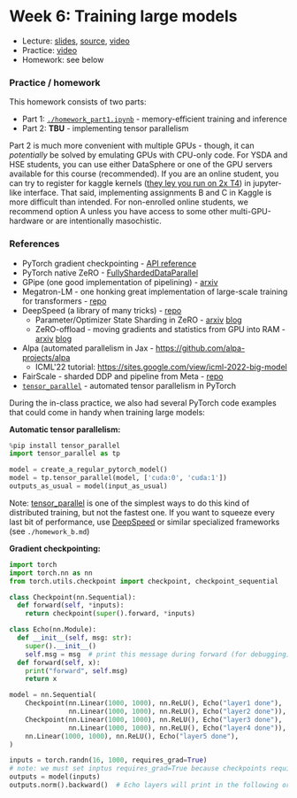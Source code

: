 # Week 6: Training large models
* Lecture: [slides](lecture.pdf), [source](lecture.odp), [video](https://disk.yandex.ru/i/zpUT2zZorGilMw)
* Practice: [video](https://disk.yandex.ru/i/Bxp_jXdGa011Xw)
* Homework: see below



### Practice / homework
This homework consists of two parts:
- Part 1: [`./homework_part1.ipynb`](./homework_part1.ipynb) - memory-efficient training and inference
- Part 2: **TBU** - implementing tensor parallelism

Part 2 is much more convenient with multiple GPUs - though, it can *potentially* be solved by emulating GPUs with CPU-only code. 
For YSDA and HSE students, you can use either DataSphere or one of the GPU servers available for this course (recommended). If you are an online student, you can try to register for kaggle kernels ([they ley you run on 2x T4](https://www.kaggle.com/discussions/product-feedback/361104)) in jupyter-like interface. That said, implementing assignments B and C in Kaggle is more difficult than intended. For non-enrolled online students, we recommend option A unless you have access to some other multi-GPU-hardware or are intentionally masochistic.


### References

* PyTorch gradient checkpointing - [API reference](https://pytorch.org/docs/stable/checkpoint.html)
* PyTorch native ZeRO - [FullyShardedDataParallel](https://pytorch.org/blog/introducing-pytorch-fully-sharded-data-parallel-api/)
* GPipe (one good implementation of pipelining) - [arxiv](https://arxiv.org/abs/1811.06965)
* Megatron-LM - one honking great implementation of large-scale training for transformers - [repo](https://github.com/NVIDIA/Megatron-LM)
* DeepSpeed (a library of many tricks) - [repo](https://github.com/microsoft/DeepSpeed)
    * Parameter/Optimizer State Sharding in ZeRO - [arxiv](https://arxiv.org/pdf/1910.02054v3.pdf) [blog](https://www.microsoft.com/en-us/research/blog/zero-deepspeed-new-system-optimizations-enable-training-models-with-over-100-billion-parameters/)
    * ZeRO-offload - moving gradients and statistics from GPU into RAM - [arxiv](https://arxiv.org/abs/2101.06840) [blog](https://www.deepspeed.ai/news/2021/03/07/zero3-offload.html)
* Alpa (automated parallelism in Jax - https://github.com/alpa-projects/alpa
    * ICML'22 tutorial: https://sites.google.com/view/icml-2022-big-model
* FairScale - sharded DDP and pipeline from Meta - [repo](https://github.com/facebookresearch/fairscale)
* [`tensor_parallel`](https://github.com/BlackSamorez/tensor_parallel) - automated tensor parallelism in PyTorch


During the in-class practice, we also had several PyTorch code examples that could come in handy when training large models:

__Automatic tensor parallelism:__
```python
%pip install tensor_parallel
import tensor_parallel as tp

model = create_a_regular_pytorch_model()
model = tp.tensor_parallel(model, ['cuda:0', 'cuda:1'])
outputs_as_usual = model(input_as_usual)
```

Note: [tensor_parallel](https://github.com/BlackSamorez/tensor_parallel) is one of the simplest ways to do this kind of distributed training, but not the fastest one. If you want to squeeze every last bit of performance, use [DeepSpeed](https://github.com/microsoft/DeepSpeed) or similar specialized frameworks (see `./homework_b.md`)

__Gradient checkpointing:__
```python
import torch
import torch.nn as nn
from torch.utils.checkpoint import checkpoint, checkpoint_sequential

class Checkpoint(nn.Sequential):
  def forward(self, *inputs):
    return checkpoint(super().forward, *inputs)

class Echo(nn.Module):
  def __init__(self, msg: str):
    super().__init__()
    self.msg = msg  # print this message during forward (for debugging)
  def forward(self, x):
    print("forward", self.msg)
    return x

model = nn.Sequential(
    Checkpoint(nn.Linear(1000, 1000), nn.ReLU(), Echo("layer1 done"),
               nn.Linear(1000, 1000), nn.ReLU(), Echo("layer2 done")),
    Checkpoint(nn.Linear(1000, 1000), nn.ReLU(), Echo("layer3 done"),
               nn.Linear(1000, 1000), nn.ReLU(), Echo("layer4 done")),
    nn.Linear(1000, 1000), nn.ReLU(), Echo("layer5 done"),
)

inputs = torch.randn(16, 1000, requires_grad=True)
# note: we must set inptus requires_grad=True because checkpoints require at least one input with grad for backprop
outputs = model(inputs)
outputs.norm().backward()  # Echo layers will print in the following order: 1 2 3 4 5 3 4 1 2
```

